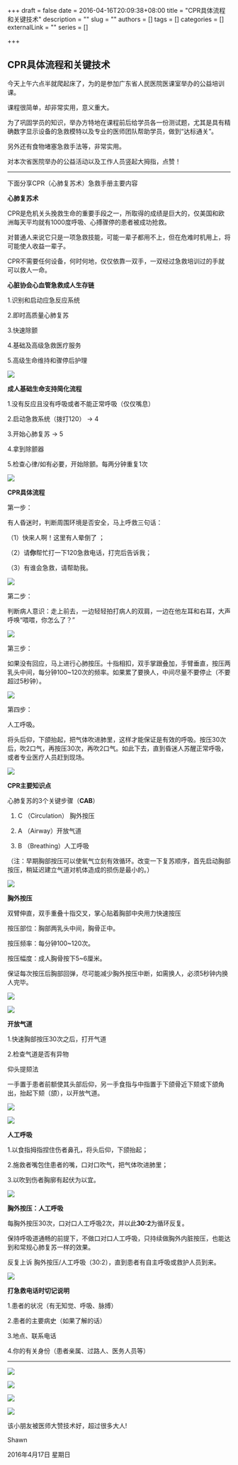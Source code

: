 +++
draft = false
date = 2016-04-16T20:09:38+08:00
title = "CPR具体流程和关键技术"
description = ""
slug = ""
authors = []
tags = []
categories = []
externalLink = ""
series = []

+++

## **CPR具体流程和关键技术**



今天上午六点半就爬起床了，为的是参加广东省人民医院医课室举办的公益培训课。

课程很简单，却非常实用，意义重大。

为了巩固学员的知识，举办方特地在课程前后给学员各一份测试题，尤其是具有精确数字显示设备的急救模特以及专业的医师团队帮助学员，做到“达标通关”。

另外还有食物堵塞急救手法等，非常实用。

对本次省医院举办的公益活动以及工作人员竖起大拇指，点赞！



------



下面分享CPR（心肺复苏术）急救手册主要内容



**心肺复苏术**



CPR是危机关头挽救生命的重要手段之一，所取得的成绩是巨大的，仅美国和欧洲每天平均就有1000度呼吸、心搏骤停的患者被成功抢救。

对普通人来说它只是一项急救技能，可能一辈子都用不上，但在危难时机用上，将可能使人收益一辈子。

CPR不需要任何设备，何时何地，仅仅依靠一双手，一双经过急救培训过的手就可以救人一命。



**心脏协会心血管急救成人生存链**



1.识别和启动应急反应系统

2.即时高质量心肺复苏

3.快速除颤

4.基础及高级急救医疗服务

5.高级生命维持和骤停后护理

![](https://raw.githubusercontent.com/lshcool/pic/master/202112122357521.jpg)

**成人基础生命支持简化流程**



1.没有反应且没有呼吸或者不能正常呼吸（仅仅嘴息）

2.启动急救系统（拨打120） → 4

3.开始心肺复苏 → 5

4.拿到除颤器

5.检查心律/如有必要，开始除颤。每两分钟重复1次

![](https://raw.githubusercontent.com/lshcool/pic/master/202112122357508.jpg)

**CPR具体流程**



第一步：

有人昏迷时，判断周围环境是否安全，马上呼救三句话：

（1）快来人啊！这里有人晕倒了 ；

（2）请**你**帮忙打一下120急救电话，打完后告诉我；

（3）有谁会急救，请帮助我。

![](https://raw.githubusercontent.com/lshcool/pic/master/202112122357510.jpg)

第二步：

判断病人意识：走上前去，一边轻轻拍打病人的双肩，一边在他左耳和右耳，大声呼唤“喂喂，你怎么了？”

![](https://raw.githubusercontent.com/lshcool/pic/master/202112122357511.jpg)

第三步：

如果没有回应，马上进行心肺按压。十指相扣，双手掌跟叠加，手臂垂直，按压两乳头中间，每分钟100~120次的频率。如果累了要换人，中间尽量不要停止（不要超过5秒钟）。

![](https://raw.githubusercontent.com/lshcool/pic/master/202112122357512.jpg)


第四步：

人工呼吸。

将头后仰，下颌抬起，把气体吹进肺里，这样才能保证是有效的呼吸。按压30次后，吹2口气，再按压30次，再吹2口气。如此下去，直到昏迷人苏醒正常呼吸，或者专业医疗人员赶到现场。

![](https://raw.githubusercontent.com/lshcool/pic/master/202112122357513.jpg)


**CPR主要知识点**



心肺复苏的3个关键步骤（**CAB**）

1. C （Circulation） 胸外按压

2. A （Airway）开放气道

3. B （Breathing）人工呼吸

（注：早期胸部按压可以使氧气立刻有效循环。改变一下复苏顺序，首先启动胸部按压，稍延迟建立气道对机体造成的损伤是最小的。）

![](https://raw.githubusercontent.com/lshcool/pic/master/202112122357514.jpg)



**胸外按压**

双臂伸直，双手重叠十指交叉，掌心贴着胸部中央用力快速按压

按压部位：胸部两乳头中间，胸骨正中。

按压频率：每分钟100~120次。

按压幅度：成人胸骨按下5~6厘米。

保证每次按压后胸部回弹，尽可能减少胸外按压中断，如需换人，必须5秒钟内换人完毕。

![](https://raw.githubusercontent.com/lshcool/pic/master/202112122357515.jpg)

![](https://raw.githubusercontent.com/lshcool/pic/master/202112122357516.jpg)


**开放气道**

1.快速胸部按压30次之后，打开气道

2.检查气道是否有异物

仰头提颏法

一手置于患者前额使其头部后仰，另一手食指与中指置于下颌骨近下颏或下颌角出，抬起下颏（颌），以开放气道。

![](https://raw.githubusercontent.com/lshcool/pic/master/202112122357517.jpg)

![](https://raw.githubusercontent.com/lshcool/pic/master/202112122357518.jpg)

**人工呼吸**

1.以食指拇指捏住伤者鼻孔，将头后仰，下颌抬起；

2.施救者嘴包住患者的嘴，口对口吹气，把气体吹进肺里；

3.以吹到伤者胸廓有起伏为以宜。

![](https://raw.githubusercontent.com/lshcool/pic/master/202112122357519.jpg)


**胸外按压：人工呼吸**

每胸外按压30次，口对口人工呼吸2次，并以此**30:2**为循环反复。

保持呼吸道通畅的前提下，不做口对口人工呼吸，只持续做胸外内脏按压，也能达到和常规心肺复苏一样的效果。

反复上诉 胸外按压/人工呼吸（30:2），直到患者有自主呼吸或救护人员到来。

![](https://raw.githubusercontent.com/lshcool/pic/master/202112122357520.jpg)


**打急救电话时切记说明**

1.患者的状况（有无知觉、呼吸、脉搏）

2.患者的主要病史（如果了解的话）

3.地点、联系电话

4.你的有关身份（患者亲属、过路人、医务人员等）



------

![](https://raw.githubusercontent.com/lshcool/pic/master/202112122357521.jpg)

![](https://raw.githubusercontent.com/lshcool/pic/master/202112122357522.jpg)

![](https://raw.githubusercontent.com/lshcool/pic/master/202112122357523.jpg)

![](https://raw.githubusercontent.com/lshcool/pic/master/202112122357524.jpg)

该小朋友被医师大赞技术好，超过很多大人!

Shawn

2016年4月17日 星期日